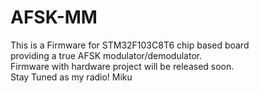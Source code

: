 # AFSK-MM
This is a Firmware for STM32F103C8T6 chip based board  
providing a true AFSK modulator/demodulator.  
Firmware with hardware project will be released soon.  
Stay Tuned as my radio!
Miku

